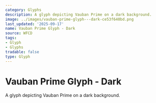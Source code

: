```yaml
---
category: Glyphs
description: A glyph depicting Vauban Prime on a dark background.
image: ../images/vauban-prime-glyph---dark-ce53f640bd.png
last_updated: '2025-09-17'
name: Vauban Prime Glyph - Dark
source: WFCD
tags:
- Glyph
- Glyphs
tradable: false
type: Glyph
---
```


# Vauban Prime Glyph - Dark

A glyph depicting Vauban Prime on a dark background.


